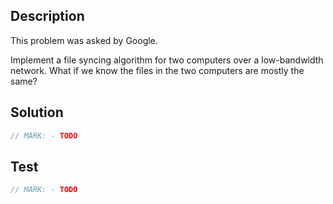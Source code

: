 ## Description

This problem was asked by Google.

Implement a file syncing algorithm for two computers over a low-bandwidth network. What if we know the files in the two computers are mostly the same?

## Solution

```swift
// MARK: - TODO
```

## Test

```swift
// MARK: - TODO
```